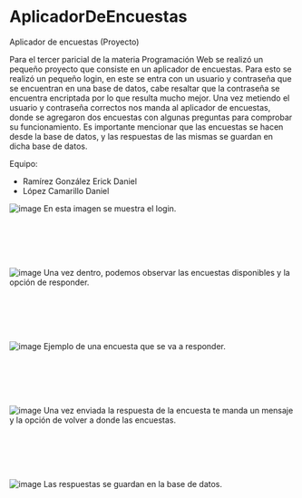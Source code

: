 # AplicadorDeEncuestas
Aplicador de encuestas (Proyecto)

Para el tercer paricial de la materia Programación Web se realizó un pequeño proyecto que consiste en un aplicador de encuestas. Para esto se realizó un pequeño login, en este se entra con un usuario y contraseña que se encuentran en una base de datos, cabe resaltar que la contraseña se encuentra encriptada por lo que resulta mucho mejor. Una vez metiendo el usuario y contraseña correctos nos manda al aplicador de encuestas, donde se agregaron dos encuestas con algunas preguntas para comprobar su funcionamiento. Es importante mencionar que las encuestas se hacen desde la base de datos, y las respuestas de las mismas se guardan en dicha base de datos.

Equipo:
- Ramírez González Erick Daniel
- López Camarillo Daniel

  

![image](https://github.com/user-attachments/assets/6215e01d-efcf-44b3-bdba-d2e7b484690c)
En esta imagen se muestra el login. 

<br> </br>
<br> </br>


![image](https://github.com/user-attachments/assets/15682062-659d-4224-9963-2743cf5da2d6)
Una vez dentro, podemos observar las encuestas disponibles y la opción de responder.

<br> </br>
<br> </br>

![image](https://github.com/user-attachments/assets/2973ae67-8636-41ce-ac37-4386d58509df)
Ejemplo de una encuesta que se va a responder.

<br> </br>
<br> </br>


![image](https://github.com/user-attachments/assets/0373ac69-f14f-422f-8028-d4fd01dd2878)
Una vez enviada la respuesta de la encuesta te manda un mensaje y la opción de volver a donde las encuestas.


<br> </br>
<br> </br>

![image](https://github.com/user-attachments/assets/1a9ae57e-82b5-4739-979a-1ebbdb632cb1)
Las respuestas se guardan en la base de datos.











